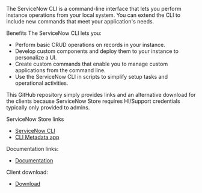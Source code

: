 The ServiceNow CLI is a command-line interface that lets you perform instance operations from your local system. You can extend the CLI to include new commands that meet your application's needs.

Benefits
The ServiceNow CLI lets you:
- Perform basic CRUD operations on records in your instance.
- Develop custom components and deploy them to your instance to personalize a UI.
- Create custom commands that enable you to manage custom applications from the command line.
- Use the ServiceNow CLI in scripts to simplify setup tasks and operational activities.

This GitHub repository simply provides links and an alternative download for the clients because ServiceNow Store requires HI/Support credentials typically only provided to admins. 

ServiceNow Store links

- [ServiceNow CLI](https://store.servicenow.com/sn_appstore_store.do#!/store/application/9085854adbb52810122156a8dc961910)
- [CLI Metadata app](https://store.servicenow.com/sn_appstore_store.do#!/store/application/5be94e20c3cb1010e44fe317a840dd15)

Documentation links:

- [Documentation](https://docs.servicenow.com/bundle/rome-application-development/page/build/servicenow-cli/concept/servicenow-cli.html)

Client download:

- [Download](https://github.com/ServiceNow/servicenow-cli/releases/latest)

